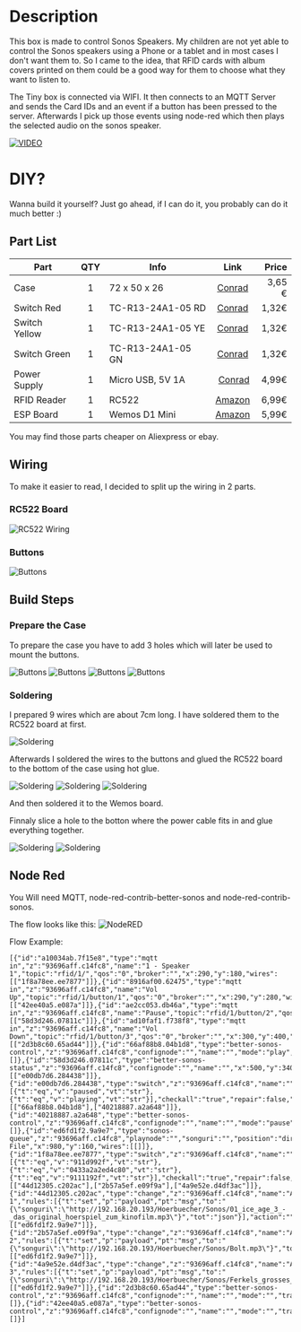 # Description
This box is made to control Sonos Speakers. My children are not yet able to control the Sonos speakers using a Phone or a tablet and in most cases I don't want them to. So I came to the idea, that RFID cards with album covers printed on them could be a good way for them to choose what they want to listen to.

The Tiny box is connected via WIFI. It then connects to an MQTT Server and sends the Card IDs and an event if a button has been pressed to the server. Afterwards I pick up those events using node-red which then plays the selected audio on the sonos speaker.

[![VIDEO](https://img.youtube.com/vi/QziWnsG4_Hs/0.jpg)](https://www.youtube.com/watch?v=QziWnsG4_Hs)

# DIY?
Wanna build it yourself? Just go ahead, if I can do it, you probably can do it much better :)

## Part List

Part | QTY | Info | Link | Price |
| -- | :-: | ---- | :--: | ----: |
| Case | 1 | 72 x 50 x 26  |[Conrad](https://www.conrad.de/de/strapubox-2024bl-universal-gehaeuse-72-x-50-x-26-abs-blau-transparent-1-st-525967.html) | 3,65 € |
| Switch Red | 1 | TC-R13-24A1-05 RD | [Conrad](https://www.conrad.de/de/tru-components-tc-r13-24a1-05-rd-drucktaster-250-vac-15-a-1-x-ausein-tastend-1-st-1587869.html) | 1,32€ |
| Switch Yellow | 1 | TC-R13-24A1-05 YE | [Conrad](https://www.conrad.de/de/tru-components-tc-r13-24a1-05-ye-drucktaster-250-vac-15-a-1-x-ausein-tastend-1-st-1587870.html) | 1,32€ |
| Switch Green | 1 | TC-R13-24A1-05 GN | [Conrad](https://www.conrad.de/de/tru-components-tc-r13-24a1-05-gn-drucktaster-250-vac-15-a-1-x-ausein-tastend-1-st-1587871.html) | 1,32€ |
| Power Supply | 1 | Micro USB, 5V 1A | [Conrad](https://www.conrad.de/de/usb-ladegeraet-basetech-ppc-5mu-ppc-5mu-steckdose-ausgangsstrom-max-1000-ma-1-x-micro-usb-469382.html) | 4,99€ |
| RFID Reader | 1 | RC522 | [Amazon](https://www.amazon.de/gp/product/B076HTH56Q/) | 6,99€ |
| ESP Board   | 1 | Wemos D1 Mini | [Amazon](https://www.amazon.de/AZDelivery-D1-Mini-ESP8266-12E-kompatibel/dp/B01N9RXGHY/) | 5,99€ |

You may find those parts cheaper on Aliexpress or ebay.

## Wiring
To make it easier to read, I decided to split up the wiring in 2 parts.

### RC522 Board
![RC522 Wiring](/img/fritzing-1.png?raw=true "RC522 Wiring")

### Buttons
![Buttons](/img/fritzing-2.png?raw=true "Buttons")

## Build Steps
### Prepare the Case
To prepare the case you have to add 3 holes which will later be used to mount the buttons.

![Buttons](/img/002.jpg?raw=true "Buttons")
![Buttons](/img/003.jpg?raw=true "Buttons")
![Buttons](/img/004.jpg?raw=true "Buttons")
![Buttons](/img/005.jpg?raw=true "Buttons")

### Soldering
I prepared 9 wires which are about 7cm long. I have soldered them to the RC522 board at first.

![Soldering](/img/006.jpg?raw=true "Soldering")

Afterwards I soldered the wires to the buttons and glued the RC522 board to the bottom of the case using hot glue.

![Soldering](/img/006.jpg?raw=true "Soldering")
![Soldering](/img/007.jpg?raw=true "Soldering")
![Soldering](/img/008.jpg?raw=true "Soldering")

And then soldered it to the Wemos board.

Finnaly slice a hole to the botton where the power cable fits in and glue everything together.

![Soldering](/img/009.jpg?raw=true "Soldering")
![Soldering](/img/010.jpg?raw=true "Soldering")


## Node Red
You Will need MQTT, node-red-contrib-better-sonos and node-red-contrib-sonos.

The flow looks like this:
![NodeRED](/img/node-red-1.png?raw=true "NodeRED")

Flow Example:
```
[{"id":"a10034ab.7f15e8","type":"mqtt in","z":"93696aff.c14fc8","name":"1 - Speaker 1","topic":"rfid/1/","qos":"0","broker":"","x":290,"y":180,"wires":[["1f8a78ee.ee7877"]]},{"id":"8916af00.62475","type":"mqtt in","z":"93696aff.c14fc8","name":"Vol Up","topic":"rfid/1/button/1","qos":"0","broker":"","x":290,"y":280,"wires":[["42ee40a5.e087a"]]},{"id":"ae2cc053.db46a","type":"mqtt in","z":"93696aff.c14fc8","name":"Pause","topic":"rfid/1/button/2","qos":"0","broker":"","x":290,"y":340,"wires":[["58d3d246.07811c"]]},{"id":"ad10faf1.f738f8","type":"mqtt in","z":"93696aff.c14fc8","name":"Vol Down","topic":"rfid/1/button/3","qos":"0","broker":"","x":300,"y":400,"wires":[["2d3b8c60.65ad44"]]},{"id":"66af88b8.04b1d8","type":"better-sonos-control","z":"93696aff.c14fc8","confignode":"","name":"","mode":"play","track":"","volume":"","volume_value":"","x":940,"y":300,"wires":[]},{"id":"58d3d246.07811c","type":"better-sonos-status","z":"93696aff.c14fc8","confignode":"","name":"","x":500,"y":340,"wires":[["e00db7d6.284438"]]},{"id":"e00db7d6.284438","type":"switch","z":"93696aff.c14fc8","name":"","property":"state","propertyType":"msg","rules":[{"t":"eq","v":"paused","vt":"str"},{"t":"eq","v":"playing","vt":"str"}],"checkall":"true","repair":false,"outputs":2,"x":710,"y":340,"wires":[["66af88b8.04b1d8"],["40218887.a2a648"]]},{"id":"40218887.a2a648","type":"better-sonos-control","z":"93696aff.c14fc8","confignode":"","name":"","mode":"pause","track":"","volume":"","volume_value":"","x":940,"y":360,"wires":[]},{"id":"ed6fd1f2.9a9e7","type":"sonos-queue","z":"93696aff.c14fc8","playnode":"","songuri":"","position":"directplay","positioninqueue":"","name":"Play File","x":980,"y":160,"wires":[[]]},{"id":"1f8a78ee.ee7877","type":"switch","z":"93696aff.c14fc8","name":"","property":"payload","propertyType":"msg","rules":[{"t":"eq","v":"911d992f","vt":"str"},{"t":"eq","v":"0433a2a2ed4c80","vt":"str"},{"t":"eq","v":"9111192f","vt":"str"}],"checkall":"true","repair":false,"outputs":3,"x":510,"y":180,"wires":[["44d12305.c202ac"],["2b57a5ef.e09f9a"],["4a9e52e.d4df3ac"]]},{"id":"44d12305.c202ac","type":"change","z":"93696aff.c14fc8","name":"Audiobook 1","rules":[{"t":"set","p":"payload","pt":"msg","to":"{\"songuri\":\"http://192.168.20.193/Hoerbuecher/Sonos/01_ice_age_3_-_das_original_hoerspiel_zum_kinofilm.mp3\"}","tot":"json"}],"action":"","property":"","from":"","to":"","reg":false,"x":690,"y":140,"wires":[["ed6fd1f2.9a9e7"]]},{"id":"2b57a5ef.e09f9a","type":"change","z":"93696aff.c14fc8","name":"Audiobook 2","rules":[{"t":"set","p":"payload","pt":"msg","to":"{\"songuri\":\"http://192.168.20.193/Hoerbuecher/Sonos/Bolt.mp3\"}","tot":"json"}],"action":"","property":"","from":"","to":"","reg":false,"x":690,"y":180,"wires":[["ed6fd1f2.9a9e7"]]},{"id":"4a9e52e.d4df3ac","type":"change","z":"93696aff.c14fc8","name":"Audiobook 3","rules":[{"t":"set","p":"payload","pt":"msg","to":"{\"songuri\":\"http://192.168.20.193/Hoerbuecher/Sonos/Ferkels_grosses_Abenteuer.mp3\"}","tot":"json"}],"action":"","property":"","from":"","to":"","reg":false,"x":690,"y":220,"wires":[["ed6fd1f2.9a9e7"]]},{"id":"2d3b8c60.65ad44","type":"better-sonos-control","z":"93696aff.c14fc8","confignode":"","name":"","mode":"","track":"","volume":"vol_down","volume_value":"","x":500,"y":400,"wires":[]},{"id":"42ee40a5.e087a","type":"better-sonos-control","z":"93696aff.c14fc8","confignode":"","name":"","mode":"","track":"","volume":"vol_up","volume_value":"","x":500,"y":280,"wires":[]}]
```
